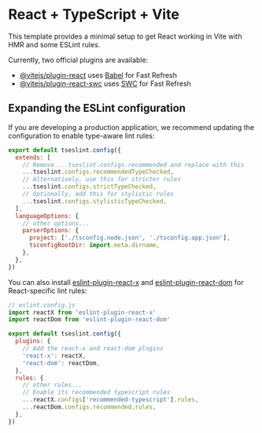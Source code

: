# React + TypeScript + Vite

This template provides a minimal setup to get React working in Vite with HMR and some ESLint rules.

Currently, two official plugins are available:

- [@vitejs/plugin-react](https://github.com/vitejs/vite-plugin-react/blob/main/packages/plugin-react) uses [Babel](https://babeljs.io/) for Fast Refresh
- [@vitejs/plugin-react-swc](https://github.com/vitejs/vite-plugin-react/blob/main/packages/plugin-react-swc) uses [SWC](https://swc.rs/) for Fast Refresh

## Expanding the ESLint configuration

If you are developing a production application, we recommend updating the configuration to enable type-aware lint rules:

```js
export default tseslint.config({
  extends: [
    // Remove ...tseslint.configs.recommended and replace with this
    ...tseslint.configs.recommendedTypeChecked,
    // Alternatively, use this for stricter rules
    ...tseslint.configs.strictTypeChecked,
    // Optionally, add this for stylistic rules
    ...tseslint.configs.stylisticTypeChecked,
  ],
  languageOptions: {
    // other options...
    parserOptions: {
      project: ['./tsconfig.node.json', './tsconfig.app.json'],
      tsconfigRootDir: import.meta.dirname,
    },
  },
})
```

You can also install [eslint-plugin-react-x](https://github.com/Rel1cx/eslint-react/tree/main/packages/plugins/eslint-plugin-react-x) and [eslint-plugin-react-dom](https://github.com/Rel1cx/eslint-react/tree/main/packages/plugins/eslint-plugin-react-dom) for React-specific lint rules:

```js
// eslint.config.js
import reactX from 'eslint-plugin-react-x'
import reactDom from 'eslint-plugin-react-dom'

export default tseslint.config({
  plugins: {
    // Add the react-x and react-dom plugins
    'react-x': reactX,
    'react-dom': reactDom,
  },
  rules: {
    // other rules...
    // Enable its recommended typescript rules
    ...reactX.configs['recommended-typescript'].rules,
    ...reactDom.configs.recommended.rules,
  },
})
```

<!-- 
# 🛍️ TataCliq Clone - E-Commerce Web App (MERN Stack)

A fully responsive and visually appealing e-commerce web application inspired by the original TataCliq website. Built using the MERN stack, this clone replicates key functionalities and user experience of TataCliq with modern features, seamless UI/UX, and practical use of localStorage and routing.

---

## 🔗 Live Demo

()&#x20;

---

## 🚀 Tech Stack

* React.js with TypeScript
* Chakra UI + Normal CSS
* React Router DOM
* Axios (for API handling)
* LocalStorage (for cart persistence)

---

## ✨ Features

* 🔄 **Auto Slider on Homepage** with elegant transitions .
* 🎚️ **Button-controlled Slider** to manually navigate banners
* 🔍 **Dynamic Navbar Navigation** with routing to Home, Products, Cart, Login, Signup, etc.
* 📂 **Category & Brand Hover Menus** with rotating arrow and dropdowns
* 🔎 **Search Bar Animation** with rotating placeholders (Product, Brand, Category)
* 📄  **Product Listing**Page with filtering, sorting, and real-time search
* 🧾 **Single Product Page**Single Product Page showing detailed info and Add to Cart option
* 🛒 **Add to Cart** functionality using localStorage (persistent across sessions)
* 🧾 **Cart Page** with quantity, remove item, and price breakdown
* 🛍️ **Buy Now** triggers checkout flow with random Order ID generation
* 💳 **Checkout Page** with shipping form and dummy payment UI
* 🧑‍💼 **Authentication** - Signup and Login with form validation
* 📱 Fully **Responsive** for both mobile and desktop users

---

## 📸 Screenshots

### Home Page

### Product Page

### Cart Page

### Checkout Page

---

## 🛠️ Installation

### Frontend Setup:

```bash
git clone https://github.com/princesinghyadav/tatacliq-clone.git
cd tatacliq-clone
cd CLONE
npm install
npm run dev
```

 
 

## 📁 Folder Structure

```
├── src/
│   ├── components/
│   ├── pages/
│   ├── routes/
│   ├── utils/
│   └── App.tsx
├── public/
└── index.html
```

---

## 🚧 Future Enhancements

* 🛍️ Add real payment gateway (Stripe or Razorpay)
* 📦 Admin panel for product management
* 🔐 Backend is almost ready to implement otp validation 
* 🔐 JWT-based auth system
* 💖 Wishlist functionality
* ⭐ Product ratings and reviews

---

## 🙋‍♂️ Author

**Prince Kumar Yadav**

* [LinkedIn](https://www.linkedin.com/in/princekumarofficial/)
* [GitHub](https://github.com/princekumarofficial)

---

## 📄 License

This project is licensed under the MIT License - feel free to use and modify! -->
